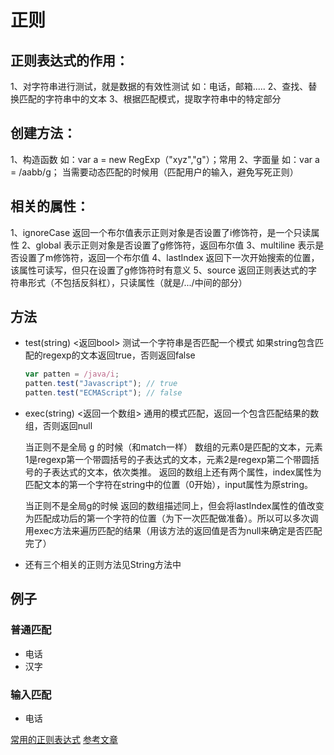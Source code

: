 # 正则

## 正则表达式的作用：
1、对字符串进行测试，就是数据的有效性测试 如：电话，邮箱.....
2、查找、替换匹配的字符串中的文本
3、根据匹配模式，提取字符串中的特定部分

## 创建方法：
1、构造函数 如：var a = new RegExp（"xyz","g"）；常用
2、字面量 如：var a = /aabb/g； 当需要动态匹配的时候用（匹配用户的输入，避免写死正则）

## 相关的属性：
1、ignoreCase 返回一个布尔值表示正则对象是否设置了i修饰符，是一个只读属性
2、global 表示正则对象是否设置了g修饰符，返回布尔值
3、multiline 表示是否设置了m修饰符，返回一个布尔值
4、lastIndex 返回下一次开始搜索的位置，该属性可读写，但只在设置了g修饰符时有意义
5、source 返回正则表达式的字符串形式（不包括反斜杠），只读属性（就是/.../中间的部分）

## 方法
- test(string)  <返回bool>
	测试一个字符串是否匹配一个模式
	如果string包含匹配的regexp的文本返回true，否则返回false
	```js
	var patten = /java/i;
	patten.test("Javascript"); // true
	patten.test("ECMAScript"); // false
	```
- exec(string) <返回一个数组>
	通用的模式匹配，返回一个包含匹配结果的数组，否则返回null

	当正则不是全局 g 的时候（和match一样）
	数组的元素0是匹配的文本，元素1是regexp第一个带圆括号的子表达式的文本，元素2是regexp第二个带圆括号的子表达式的文本，依次类推。
	返回的数组上还有两个属性，index属性为匹配文本的第一个字符在string中的位置（0开始），input属性为原string。

	当正则不是全局g的时候
	返回的数组描述同上，但会将lastIndex属性的值改变为匹配成功后的第一个字符的位置（为下一次匹配做准备）。所以可以多次调用exec方法来遍历匹配的结果（用该方法的返回值是否为null来确定是否匹配完了）
- 还有三个相关的正则方法见String方法中

## 例子
### 普通匹配
- 电话 
- 汉字

### 输入匹配
- 电话

[常用的正则表达式](http://www.cnblogs.com/jay-xu33/archive/2010/08/18/1802536.html)
[参考文章](http://www.cnblogs.com/skylar/p/4265490.html)